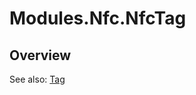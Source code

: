 # Modules.Nfc.NfcTag

<TypeHeader/>

## Overview

See also:
[Tag](http://developer.android.com/reference/android/nfc/Tag.html)

<ApiDocs/>
